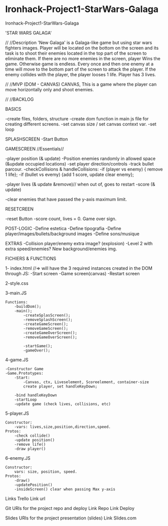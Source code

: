 # Ironhack-Project1-StarWars-Galaga
Ironhack-Project1-StarWars-Galaga

'STAR WARS GALAGA'


//
//Description
'New Galaga' is a Galaga-like game but using star wars fighters images. 
Player will be located on the bottom on the screen and its task is to shoot their enemies located in the top part of the screen to eliminate them. 
If there are no more enemies in the screen, player Wins the game. Otherwise game is endless.
Every once and then one enemy at a time will move to the bottom part of the screen to attack the player. If the enemy collides with the player, the player looses 1 life.
Player has 3 lives. 


//
//MVP (DOM - CANVAS)
CANVAS, This is a game where the player can move horizontally only and
shoot enemies.


//
//BACKLOG


BASICS

-create files, folders, structure
-create dom function in main js file for creating
different screens.
-set canvas size / set canvas context var.
-set loop

SPLASHSCREEN
-Start Button

GAMESCREEN
//Essentials//

-player position (& update)
-Position enemies randomly in allowed space
 (&update occupied locations)
 -set player direction/controls
-track bullet parcour.
-checkCollisions & handleCollisions:
	-if (player vs enemy) { remove 1 life};
	-if (bullet vs evemy) {add 1 score, update clear enemy};


-player lives (& update &remove)// when out of, goes to restart
-score (& update)

-clear enemies that have passed the y-axis 
maximum limit.


RESETCREEN

-reset Button
-score count, lives = 0. Game over sign.

POST-LOGIC
-Define estetica
-Define tipografia
-Define player/images/bullets/background images
-Define sons/musique

EXTRAS
-Collision player/enemy extra image? (explosion)
-Level 2 with extra speed/enemies? New background/enemies img.






FICHIERS & FUNCTIONS

1-
index.html //=> will have the 3 required instances created 
								in the DOM through JS: 
                -Start screen
                -Game screen(canvas)
                -Restart screen

2-style.css


3-main.JS

	Functions:
		-buildDom();
		-main();
			-createSplasScreen();
			-removeSplashScreen();
			-createGameScreen();
			-removeGameScreen();
			-createGameOverScreen();
			-removeGameOverScreen();

			-startGame();
			-gameOver();



4-game.JS

	-Constructor Game
	-Game.Prototypes:
		-Start:
			-Canvas, ctx, Liveselement, Scoreelement, container-size
			create player, set handleKeyDown;

		-bind handleKeyDown
		-startLoop
		-update game (check lives, collisions, etc)



5-player.JS

	Constructor:
		-vars: lives,size,position,direction,speed.
	Protos:
		-check collide()
		-update position()
		-remove life()
		-draw player()



6-enemy.JS

	Constructor:
		vars: size, position, speed.
	Protos:
		-draw()
		-updatePosition()
		-insideScreen() clear when passing Max y-axis





Links
Trello
Link url

Git
URls for the project repo and deploy Link Repo Link Deploy

Slides
URls for the project presentation (slides) Link Slides.com